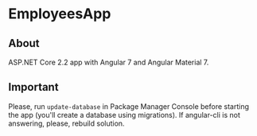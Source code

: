# EmployeesApp

## About
ASP.NET Core 2.2 app with Angular 7 and Angular Material 7.

## Important
Please, run ```update-database``` in Package Manager Console before starting the app (you'll create a database using migrations).
If angular-cli is not answering, please, rebuild solution.
